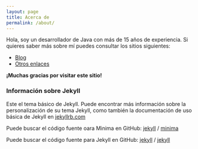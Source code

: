 ```yaml
---
layout: page
title: Acerca de
permalink: /about/
---
```


Hola, soy un desarrollador de Java con más de 15 años de experiencia. Si quieres saber más sobre mí puedes consultar los sitios siguientes:



- [Blog](https://juanfranciscoruiz.nom.es)
- [Otros enlaces](https://linktr.ee/h4mfr33)

**¡Muchas gracias por visitar este sitio!**

### Información sobre Jekyll

Este el tema básico de Jekyll. Puede encontrar más información sobre la personalización de su tema Jekyll, como también la documentación de uso básica de Jekyll en [jekyllrb.com](https://jekyllrb.com/)

Puede buscar el código fuente oara Minima en GitHub:
[jekyll][jekyll-organization] /
[minima](https://github.com/jekyll/minima)

Puede buscar el código fuente para Jekyll en GitHub:
[jekyll][jekyll-organization] /
[jekyll](https://github.com/jekyll/jekyll)


[jekyll-organization]: https://github.com/jekyll
